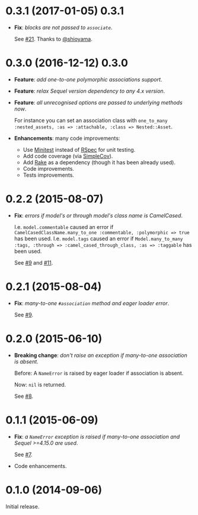 # 0.3.1 (2017-01-05) 0.3.1

* **Fix**: *blocks are not passed to `associate`*.

    See [#21](https://github.com/jackdempsey/sequel_polymorphic/pull/21).
    Thanks to [@shioyama](https://github.com/shioyama).

# 0.3.0 (2016-12-12) 0.3.0

* **Feature**: *add one-to-one polymorphic associations support*.

* **Feature**: *relax Sequel version dependency to any 4.x version*.

* **Feature**: *all unrecognised options are passed to underlying methods now*.

  For instance you can set an association class with `one_to_many :nested_assets, :as => :attachable, :class => Nested::Asset`.

* **Enhancements**: many code improvements:

  * Use [Minitest](https://github.com/seattlerb/minitest) instead of [RSpec](http://rspec.info/) for unit testing.
  * Add code coverage (via [SimpleCov](https://github.com/colszowka/simplecov)).
  * Add [Rake](https://github.com/ruby/rake) as a dependency (though it has been already used).
  * Code improvements.
  * Tests improvements.

# 0.2.2 (2015-08-07)

* **Fix**: *errors if model's or through model's class name is CamelCased*.

  I.e. `model.commentable` caused an error if `CamelCasedClassName.many_to_one :commentable, :polymorphic => true` has been used.
  I.e. `model.tags` caused an error if `Model.many_to_many :tags, :through => :camel_cased_through_class, :as => :taggable` has been used.

  See [#9](https://github.com/jackdempsey/sequel_polymorphic/issues/9)
  and [#11](https://github.com/jackdempsey/sequel_polymorphic/issues/11).

# 0.2.1 (2015-08-04)

* **Fix**: *many-to-one `#association` method and eager loader error*.

  See [#9](https://github.com/jackdempsey/sequel_polymorphic/issues/9).

# 0.2.0 (2015-06-10)

* **Breaking change**: *don't raise an exception if many-to-one association is absent*.

  Before: A `NameError` is raised by eager loader if association is absent.

  Now: `nil` is returned.

  See [#8](https://github.com/jackdempsey/sequel_polymorphic/issues/8).

# 0.1.1 (2015-06-09)

* **Fix**: *a `NameError` exception is raised if many-to-one association and Sequel >=4.15.0 are used*.

  See [#7](https://github.com/jackdempsey/sequel_polymorphic/issues/7).

* Code enhancements.

# 0.1.0 (2014-09-06)

Initial release.
